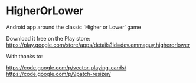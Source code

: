 HigherOrLower
=============

Android app around the classic 'Higher or Lower' game

Download it free on the Play store: https://play.google.com/store/apps/details?id=dev.emmaguy.higherorlower

With thanks to:

https://code.google.com/p/vector-playing-cards/
https://code.google.com/p/9patch-resizer/